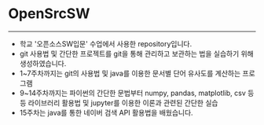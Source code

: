 # OpenSrcSW
----------
+ 학교 '오픈소스SW입문' 수업에서 사용한 repository입니다.
+ git 사용법 및 간단한 프로젝트를 git을 통해 관리하고 보관하는 법을 실습하기 위해 생성하였습니다.
+ 1~7주차까지는 git의 사용법 및 java를 이용한 문서별 단어 유사도를 계산하는 프로그램
+ 9~14주차까지는 파이썬의 간단한 문법부터 numpy, pandas, matplotlib, csv 등등 라이브러리 활용법 및 jupyter를 이용한 이론과 관련된 간단한 실습
+ 15주차는 java를 통한 네이버 검색 API 활용법을 배웠습니다.

